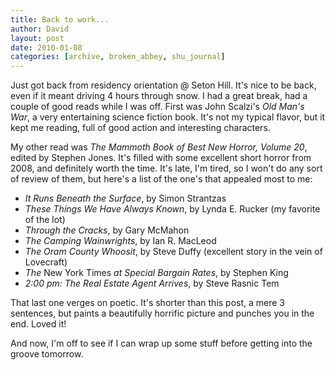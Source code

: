 ```yaml
---
title: Back to work...
author: David
layout: post
date: 2010-01-08
categories: [archive, broken_abbey, shu_journal]
---
```


Just got back from residency orientation @ Seton Hill. It's nice to be back,
even if it meant driving 4 hours through snow. I had a great break, had a couple
of good reads while I was off. First was John Scalzi's _Old Man's War_, a very
entertaining science fiction book. It's not my typical flavor, but it kept me
reading, full of good action and interesting characters.

My other read was _The Mammoth Book of Best New Horror, Volume 20_, edited by
Stephen Jones. It's filled with some excellent short horror from 2008, and
definitely worth the time. It's late, I'm tired, so I won't do any sort of
review of them, but here's a list of the one's that appealed most to me:

- _It Runs Beneath the Surface_, by Simon Strantzas
- _These Things We Have Always Known_, by Lynda E. Rucker (my favorite of the
  lot)
- _Through the Cracks_, by Gary McMahon
- _The Camping Wainwrights_, by Ian R. MacLeod
- _The Oram County Whoosit_, by Steve Duffy (excellent story in the vein of
  Lovecraft)
- _The_ New York Times _at Special Bargain Rates_, by Stephen King
- _2:00 pm: The Real Estate Agent Arrives_, by Steve Rasnic Tem

That last one verges on poetic. It's shorter than this post, a mere 3 sentences,
but paints a beautifully horrific picture and punches you in the end. Loved it!

And now, I'm off to see if I can wrap up some stuff before getting into the
groove tomorrow.
